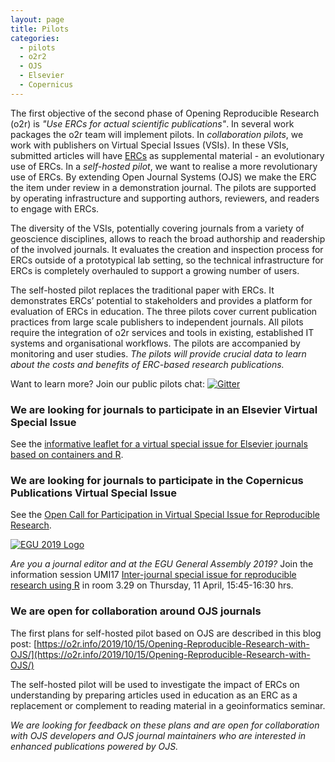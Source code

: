 ```yaml
---
layout: page
title: Pilots
categories:
  - pilots
  - o2r2
  - OJS
  - Elsevier
  - Copernicus
---
```


The first objective of the second phase of Opening Reproducible Research (o2r) is _"Use ERCs for actual scientific publications"_.
In several work packages the o2r team will implement pilots.
In _collaboration pilots_, we work with publishers on Virtual Special Issues (VSIs).
In these VSIs, submitted articles will have [ERCs](/results) as supplemental material - an evolutionary use of ERCs.
In a _self-hosted pilot_, we want to realise a more revolutionary use of ERCs.
By extending Open Journal Systems (OJS) we make the ERC the item under review in a demonstration journal.
The pilots are supported by operating infrastructure and supporting authors, reviewers, and readers to engage with ERCs.

The diversity of the VSIs, potentially covering journals from a variety of geoscience disciplines, allows to reach the broad authorship and readership of the involved journals.
It evaluates the creation and inspection process for ERCs outside of a prototypical lab setting, so the technical infrastructure for ERCs is completely overhauled to support a growing number of users.

The self-hosted pilot replaces the traditional paper with ERCs.
It demonstrates ERCs’ potential to stakeholders and provides a platform for evaluation of ERCs in education.
The three pilots cover current publication practices from large scale publishers to independent journals.
All pilots require the integration of o2r services and tools in existing, established IT systems and organisational workflows.
The pilots are accompanied by monitoring and user studies.
_The pilots will provide crucial data to learn about the costs and benefits of ERC-based research publications._

Want to learn more? Join our public pilots chat: [![Gitter](https://badges.gitter.im/o2r-project/pilots.svg)](https://gitter.im/o2r-project/pilots?utm_source=badge&utm_medium=badge)

### We are looking for journals to participate in an Elsevier Virtual Special Issue
<a name="elsevier">

See the [informative leaflet for a virtual special issue for Elsevier journals based on containers and R](/public/download/o2r-vsi_elsevier-pilot.pdf).

### We are looking for journals to participate in the Copernicus Publications Virtual Special Issue
<a name="copernicus">

See the [Open Call for Participation in Virtual Special Issue for Reproducible Research](/public/download/o2r-vsi_editors-wanted_EGU2019.pdf).

[![EGU 2019 Logo](https://contentmanager.copernicus.org/237990/600/ssl)](https://meetingorganizer.copernicus.org/EGU2019/session/34565)

_Are you a journal editor and at the EGU General Assembly 2019?_
Join the information session UMI17 [Inter-journal special issue for reproducible research using R](https://meetingorganizer.copernicus.org/EGU2019/session/34565) in room 3.29 on Thursday, 11 April, 15:45-16:30 hrs.

### We are open for collaboration around OJS journals
<a name="ojs">

The first plans for self-hosted pilot based on OJS are described in this blog post: [https://o2r.info/2019/10/15/Opening-Reproducible-Research-with-OJS/](https://o2r.info/2019/10/15/Opening-Reproducible-Research-with-OJS/)

The self-hosted pilot will be used to investigate the impact of ERCs on understanding by preparing articles used in education as an ERC as a replacement or complement to reading material in a geoinformatics seminar.

_We are looking for feedback on these plans and are open for collaboration with OJS developers and OJS journal maintainers who are interested in enhanced publications powered by OJS._
